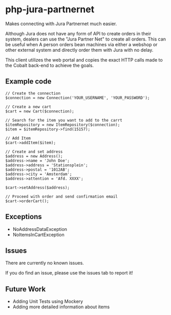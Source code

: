# php-jura-partnernet
Makes connecting with Jura Partnernet much easier.

Although Jura does not have any form of API to create orders in their system, dealers can use the "Jura Partner Net" to create all orders.
This can be useful when A person orders bean machines via either a webshop or other external system and directly order them with Jura with no delay.

This client utilizes the web portal and copies the exact HTTP calls made to the Cobalt back-end to achieve the goals.

## Example code

```
// Create the connection
$connection = new Connection('YOUR_USERNAME', 'YOUR_PASSWORD');

// Create a new cart
$cart = new Cart($connection);

// Search for the item you want to add to the carrt
$itemRepository = new ItemRepository($connection);
$item = $itemRepository->find(15157);

// Add Item
$cart->addItem($item);

// Create and set address
$address = new Address();
$address->name = 'John Doe';
$address->address = 'Stationsplein';
$address->postal = '1012AB';
$address->city = 'Amsterdam';
$address->attention = 'Afd. XXXX';

$cart->setAddress($address);

// Proceed with order and send confirmation email
$cart->orderCart();

```

## Exceptions
- NoAddressDataException
- NoItemsInCartException

## Issues
There are currently no known issues.

If you do find an issue, please use the issues tab to report it!

## Future Work
- Adding Unit Tests using Mockery
- Adding more detailed information about items

